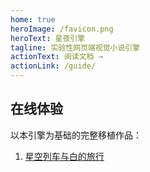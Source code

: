 ```yaml
---
home: true
heroImage: /favicon.png
heroText: 星夜引擎
tagline: 实验性网页端视觉小说引擎
actionText: 阅读文档 →
actionLink: /guide/
---
```

## 在线体验
以本引擎为基础的完整移植作品：
1. [星空列车与白的旅行](https://xcoc.tk/webgal/hoshizora/)
